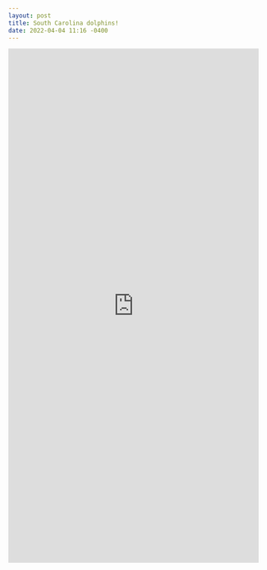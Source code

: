 ```yaml
---
layout: post
title: South Carolina dolphins!
date: 2022-04-04 11:16 -0400
---
```

<iframe src="https://www.linkedin.com/embed/feed/update/urn:li:share:6916579598633701376" height="1035" width="504" frameborder="0" allowfullscreen="" title="Embedded post"></iframe>